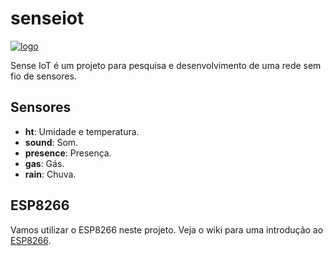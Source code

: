 senseiot
========

[![logo](https://raw.githubusercontent.com/Garagem-Hacker/senseiot/sense1.0/images/sense_iot2_128x128.png)](https://github.com/Garagem-Hacker/senseiot/sense1.0/images/)

Sense IoT é um projeto para pesquisa e desenvolvimento de uma rede sem fio de
sensores.


Sensores
--------

* **ht**: Umidade e temperatura.
* **sound**: Som.
* **presence**: Presença.
* **gas**: Gás.
* **rain**: Chuva.


ESP8266
-------

Vamos utilizar o ESP8266 neste projeto.
Veja o wiki para uma introdução ao
[ESP8266](https://github.com/Garagem-Hacker/senseiot/wiki).
